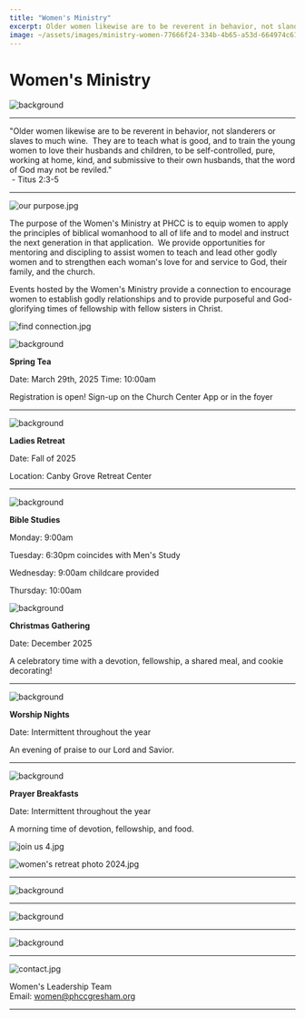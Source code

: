 ```yaml
---
title: "Women's Ministry"
excerpt: Older women likewise are to be reverent in behavior, not slanderers or slaves to much wine.  They a...
image: ~/assets/images/ministry-women-77666f24-334b-4b65-a53d-664974c61961.jpeg
---
```


Women's Ministry
================

![background](~/assets/images/ministry-women-77666f24-334b-4b65-a53d-664974c61961.jpeg)

---

"Older women likewise are to be reverent in behavior, not slanderers or slaves to much wine.  They are to teach what is good, and to train the young women to love their husbands and children, to be self-controlled, pure, working at home, kind, and submissive to their own husbands, that the word of God may not be reviled."  
 - Titus 2:3-5

---

![our purpose.jpg](~/assets/images/ministry-women-75d02e01-fbaf-4660-a250-efbb480879a0.jpg)

The purpose of the Women's Ministry at PHCC is to equip women to apply the principles of biblical womanhood to all of life and to model and instruct the next generation in that application.  We provide opportunities for mentoring and discipling to assist women to teach and lead other godly women and to strengthen each woman's love for and service to God, their family, and the church.

Events hosted by the Women's Ministry provide a connection to encourage women to establish godly relationships and to provide purposeful and God-glorifying times of fellowship with fellow sisters in Christ.

![find connection.jpg](~/assets/images/ministry-women-c0bb92b3-41a6-428a-a107-f60f008087fc.jpg)

![background](~/assets/images/ministry-women-858cfac0-f667-4eb5-8cb2-0691e06eb198-0.png)

**Spring Tea**

Date: March 29th, 2025
Time: 10:00am

Registration is open!
Sign-up on the Church Center App or in the foyer

---

![background](~/assets/images/ministry-women-858cfac0-f667-4eb5-8cb2-0691e06eb198-1.png)

**Ladies Retreat**

Date: Fall of 2025


Location: Canby Grove Retreat Center

---

![background](~/assets/images/ministry-women-858cfac0-f667-4eb5-8cb2-0691e06eb198-2.png)

**Bible Studies**

Monday: 9:00am

Tuesday: 6:30pm
coincides with Men's Study

Wednesday: 9:00am
childcare provided

Thursday: 10:00am

![background](~/assets/images/ministry-women-749b0e7f-643c-493c-9c7d-5bb3af6c60b7-0.jpg)

**Christmas Gathering**

Date: December 2025


A celebratory time with a devotion, fellowship, a shared meal, and cookie decorating!

---

![background](~/assets/images/ministry-women-749b0e7f-643c-493c-9c7d-5bb3af6c60b7-1.jpg)

**Worship Nights**

Date: Intermittent throughout the year

An evening of praise to our Lord and Savior.

---

![background](~/assets/images/ministry-women-749b0e7f-643c-493c-9c7d-5bb3af6c60b7-2.png)

**Prayer Breakfasts**

Date: Intermittent throughout the year

A morning time of devotion, fellowship, and food.

![join us 4.jpg](~/assets/images/ministry-women-7a91fd19-092c-4c59-9618-9204777ad045.jpg)

![women's retreat photo 2024.jpg](~/assets/images/ministry-women-26a34271-5e28-48d3-8aea-ddfcdfb3afde.jpg)

---

![background](~/assets/images/ministry-women-d0866aee-a229-4c1d-980f-c8dd557e1225-0.jpeg)

---

![background](~/assets/images/ministry-women-d0866aee-a229-4c1d-980f-c8dd557e1225-1.jpeg)

---

![background](~/assets/images/ministry-women-d0866aee-a229-4c1d-980f-c8dd557e1225-2.jpeg)

---

![contact.jpg](~/assets/images/ministry-women-cfa3c2e1-a600-4738-b56d-438405639354.jpg)

Women's Leadership Team  
Email: women@phccgresham.org

---